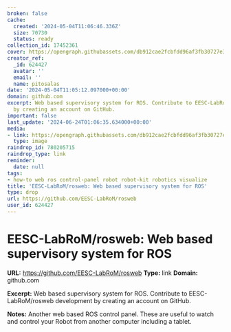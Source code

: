 ```yaml
---
broken: false
cache:
  created: '2024-05-04T11:06:46.336Z'
  size: 70730
  status: ready
collection_id: 17452361
cover: https://opengraph.githubassets.com/db912cae2fcbfdd96af3fb30727e3b569c9220ef5f14e6d03a7c66a374b34735/EESC-LabRoM/rosweb
creator_ref:
  _id: 624427
  avatar: ''
  email: ''
  name: pitosalas
date: '2024-05-04T11:05:12.097000+00:00'
domain: github.com
excerpt: Web based supervisory system for ROS. Contribute to EESC-LabRoM/rosweb development
  by creating an account on GitHub.
important: false
last_update: '2024-06-24T01:06:35.634000+00:00'
media:
- link: https://opengraph.githubassets.com/db912cae2fcbfdd96af3fb30727e3b569c9220ef5f14e6d03a7c66a374b34735/EESC-LabRoM/rosweb
  type: image
raindrop_id: 780205715
raindrop_type: link
reminder:
  date: null
tags:
- how-to web ros control-panel robot robot-kit robotics visualize
title: 'EESC-LabRoM/rosweb: Web based supervisory system for ROS'
type: drop
url: https://github.com/EESC-LabRoM/rosweb
user_id: 624427
---
```


# EESC-LabRoM/rosweb: Web based supervisory system for ROS

**URL:** https://github.com/EESC-LabRoM/rosweb
**Type:** link
**Domain:** github.com

**Excerpt:** Web based supervisory system for ROS. Contribute to EESC-LabRoM/rosweb development by creating an account on GitHub.

**Notes:**
Another web based ROS control panel. These are useful to watch and control your Robot from another computer including a tablet.
